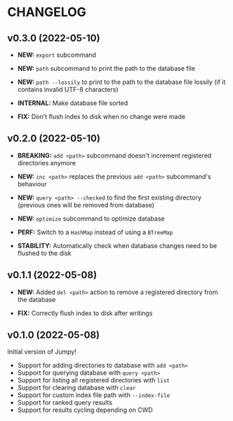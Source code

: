 # CHANGELOG

## v0.3.0 (2022-05-10)

* **NEW:** `export` subcommand
* **NEW:** `path` subcommand to print the path to the database file
* **NEW:** `path --lossily` to print to the path to the database file lossily (if it contains invalid UTF-8 characters)

* **INTERNAL:** Make database file sorted

* **FIX:** Don't flush index to disk when no change were made

## v0.2.0 (2022-05-10)

* **BREAKING:** `add <path>` subcommand doesn't increment registered directories anymore

* **NEW:** `inc <path>` replaces the previous `add <path>` subcommand's behaviour
* **NEW:** `query <path> --checked` to find the first existing directory (previous ones will be removed from database)
* **NEW:** `optimize` subcommand to optimize database

* **PERF:** Switch to a `HashMap` instead of using a `BTreeMap`

* **STABILITY:** Automatically check when database changes need to be flushed to the disk

## v0.1.1 (2022-05-08)

* **NEW:** Added `del <path>` action to remove a registered directory from the database

* **FIX:** Correctly flush index to disk after writings

## v0.1.0 (2022-05-08)

Initial version of Jumpy!

* Support for adding directories to database with `add <path>`
* Support for querying database with `query <path>`
* Support for listing all registered directories with `list`
* Support for clearing database with `clear`
* Support for custom index file path with `--index-file`
* Support for ranked query results
* Support for results cycling depending on CWD
